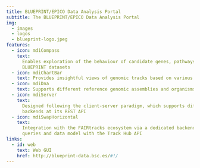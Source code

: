 ```yaml
---
title: BLUEPRINT/EPICO Data Analysis Portal
subtitle: The BLUEPRINT/EPICO Data Analysis Portal
img:
  - images
  - logos
  - blueprint-logo.jpeg
features:
  - icon: mdiCompass
    text:
      Enables exploration of the behaviour of candidate genes, pathways or genome regions across the
      BLUEPRINT datasets
  - icon: mdiChartBar
    text: Provides insightful views of genomic tracks based on various analyses
  - icon: mdiDna
    text: Supports different reference genomic assemblies and organisms
  - icon: mdiServer
    text:
      Designed following the client-server paradigm, which supports different pluggable data
      backends at its REST API
  - icon: mdiSwapHorizontal
    text:
      Integration with the FAIRtracks ecosystem via a dedicated backend enabling interoperability of
      queries and data model with the Track Hub API
links:
  - id: web
    text: Web GUI
    href: http://blueprint-data.bsc.es/#!/
---
```

